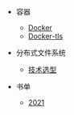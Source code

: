 - 容器
  - [Docker](container/docker.md)
  - [Docker-tls](container/docker-tls.md)

- 分布式文件系统
  - [技术选型](file/technicalSelection.md)

- 书单
  - [2021](book/2021.md)
